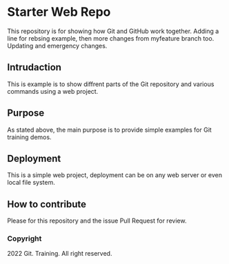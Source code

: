 # Starter Web Repo

This repository is for showing how Git and GitHub work together. Adding a line for rebsing example, then more changes from myfeature branch too. Updating and emergency changes.

## Intrudaction

This is example is to show diffrent parts of the Git repository and various commands using a web project.

## Purpose

As stated above, the main purpose is to provide simple examples for Git training demos.

## Deployment

This is a simple web project, deployment can be on any web server or even local file system.

## How to contribute

Please for this repository and the issue Pull Request for review.

### Copyright

2022 Git. Training. All right reserved.
